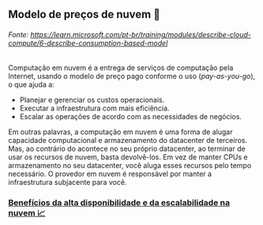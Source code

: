## Modelo de preços de nuvem 💸
###### Fonte: https://learn.microsoft.com/pt-br/training/modules/describe-cloud-compute/6-describe-consumption-based-model

Computação em nuvem é a entrega de serviços de computação pela Internet, usando o modelo de preço pago conforme o uso (*pay-as-you-go*), o que ajuda a:
* Planejar e gerenciar os custos operacionais.
* Executar a infraestrutura com mais eficiência.
* Escalar as operações de acordo com as necessidades de negócios.

Em outras palavras, a computação em nuvem é uma forma de alugar capacidade computacional e armazenamento do datacenter de terceiros. Mas, ao contrário do acontece no seu próprio datacenter, ao terminar de usar os recursos de nuvem, basta devolvê-los. Em vez de manter CPUs e armazenamento no seu datacenter, você aluga esses recursos pelo tempo necessário. O provedor em nuvem é responsável por manter a infraestrutura subjacente para você.

### <a href="https://github.com/ofabiobatista/AZ-900/blob/main/altaDisponibilidadeEscalabilidade.md"> Benefícios da alta disponibilidade e da escalabilidade na nuvem 📈 </a>
